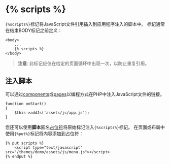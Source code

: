 # {% scripts %}

`{%scripts%}`标记将JavaScript文件引用插入到应用程序注入的脚本中。 标记通常在结束BODY标记之前定义：

    <body>
        ...
        {% scripts %}
    </body>

> **注意**: 此标记应仅在给定的页面循环中出现一次，以防止重复引用。

## 注入脚本

可以通过[components](plugin-components.md#component-assets)或[pages](cms-pages.md#injecting-assets)以编程方式在PHP中注入JavaScript文件的链接。

    function onStart()
    {
        $this->addJs('assets/js/app.js');
    }

您还可以使用**脚本**匿名[占位符](cms-layouts.md#placeholders)将原始标记注入`{%scripts%}`标记。 在页面或布局中使用`{%put%}`标记将内容添加到占位符：

    {% put scripts %}
        <script type="text/javascript" src="/themes/demo/assets/js/menu.js"></script>
    {% endput %}
